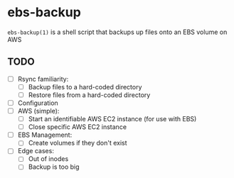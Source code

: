 # ebs-backup

`ebs-backup(1)` is a shell script that backups up files onto an EBS volume on AWS

## TODO
- [ ] Rsync familiarity:
  - [ ] Backup files to a hard-coded directory
  - [ ] Restore files from a hard-coded directory
- [ ] Configuration
- [ ] AWS (simple):
  - [ ] Start an identifiable AWS EC2 instance (for use with EBS)
  - [ ] Close specific AWS EC2 instance
- [ ] EBS Management:
  - [ ] Create volumes if they don't exist
- [ ] Edge cases:
  - [ ] Out of inodes
  - [ ] Backup is too big
